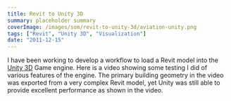 ```yaml
---
title: Revit to Unity 3D
summary: placeholder summary
coverImage: /images/som/revit-to-unity-3d/aviation-unity.png
tags: ["Revit", "Unity 3D", "Visualization"]
date: "2011-12-15"
---
```


I have been working to develop a workflow to load a Revit model into the [Unity 3D](http://unity3d.com/) Game engine. Here is a video showing some testing I did of various features of the engine. The primary building geometry in the video was exported from a very complex Revit model, yet Unity was still able to provide excellent performance as shown in the video.
